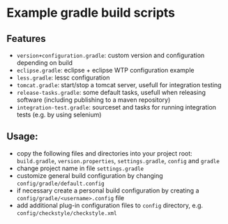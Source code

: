 # Example gradle build scripts

## Features

- `version+configuration.gradle`: custom version and configuration depending on build
- `eclipse.gradle`: eclipse + eclipse WTP configuration example
- `less.gradle`: lessc configuration
- `tomcat.gradle`: start/stop a tomcat server, usefull for integration testing
- `release-tasks.gradle`: some default tasks, usefull when releasing software (including publishing to a maven repository)
- `integration-test.gradle`: sourceset and tasks for running integration tests (e.g. by using selenium)

## Usage:

- copy the following files and directories into your project root: 
  `build.gradle`, `version.properties`, `settings.gradle`, `config` and `gradle`
- change project name in file `settings.gradle`
- customize general build configuration by changing `config/gradle/default.config`
- if necessary create a personal build configuration by creating a `config/gradle/<username>.config` file
- add additional plug-in configuration files to `config` directory, e.g. `config/checkstyle/checkstyle.xml`
